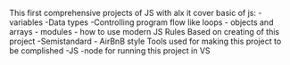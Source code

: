 This first comprehensive projects of JS with alx 
        it cover basic of js:
        -variables
        -Data types
        -Controlling program flow like loops 
        - objects and arrays
        - modules
        - how to use modern JS 
Rules Based on creating of this project 
    -Semistandard 
    - AirBnB style
Tools used for making this project to be complished 
    -JS
    -node for running this project in VS
    